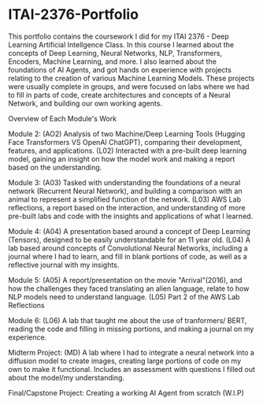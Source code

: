 # ITAI-2376-Portfolio

This portfolio contains the coursework I did for my ITAI 2376 - Deep Learning Artificial Intellgence Class.
In this course I learned about the concepts of Deep Learning, Neural Networks, NLP, Transformers, Encoders, Machine Learning, and more. I also learned about the foundations of AI Agents, and got hands on experience with projects relating to the creation of various Machine Learning Models. These projects were usually complete in groups, and were focused on labs where we had to fill in parts of code, create architectures and concepts of a Neural Network, and building our own working agents.

Overview of Each Module's Work

Module 2:
(AO2) Analysis of two Machine/Deep Learning Tools (Hugging Face Transformers VS OpenAI ChatGPT), comparing their development, features, and applications.
(L02) Interacted with a pre-built deep learning model, gaining an insight on how the model work and making a report based on the understanding.

Module 3:
(A03) Tasked with understanding the foundations of a neural network (Recurrent Neural Network), and building a comparison with an animal to represent a simplified function of the network.
(L03) AWS Lab reflections, a report based on the interaction, and understanding of more pre-built labs and code with the insights and applications of what I learned.

Module 4:
(A04) A presentation based around a concept of Deep Learning (Tensors), designed to be easily understandable for an 11 year old. 
(L04) A lab based around concepts of Convolutional Neural Networks, including a journal where I had to learn, and fill in blank portions of code, as well as a reflective journal with my insights.

Module 5:
(A05) A report/presentation on the movie "Arrival"(2016), and how the challenges they faced translating an alien language, relate to how NLP models need to understand language.
(L05) Part 2 of the AWS Lab Reflections

Module 6:
(L06) A lab that taught me about the use of tranformers/ BERT, reading the code and filling in missing portions, and making a journal on my experience.

Midterm Project:
(MD) A lab where I had to integrate a neural network into a diffusion model to create images, creating large portions of code on my own to make it functional.
Includes an assessment with questions I filled out about the model/my understanding.

Final/Capstone Project:
Creating a working AI Agent from scratch (W.I.P)
